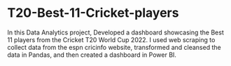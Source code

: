 # T20-Best-11-Cricket-players
In this Data Analytics project, Developed a dashboard showcasing the Best 11 players from the Cricket T20 World Cup 2022.  I used web scraping to collect data from the espn cricinfo website, transformed and cleansed the data in Pandas, and then created a dashboard in Power BI. 
